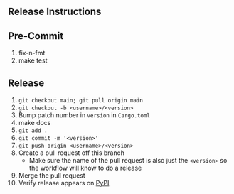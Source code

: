 Release Instructions
--------------------

Pre-Commit
----------
1. fix-n-fmt
1. make test

Release
-------
1. `git checkout main; git pull origin main`
1. `git checkout -b <username>/<version>`
1. Bump patch number in `version` in `Cargo.toml`
1. make docs
1. `git add .`
1. `git commit -m '<version>'`
1. `git push origin <username>/<version>`
1. Create a pull request off this branch
    - Make sure the name of the pull request is also just the `<version>` so the workflow will know to do a release
1. Merge the pull request
1. Verify release appears on [PyPI](https://pypi.org/project/ngrok/#history)
